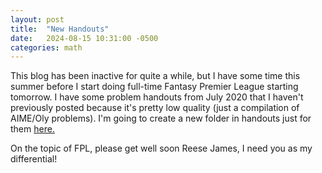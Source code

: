 ```yaml
---
layout: post
title:  "New Handouts"
date:   2024-08-15 10:31:00 -0500
categories: math
---
```


This blog has been inactive for quite a while, but I have some time this summer before I start doing full-time Fantasy Premier League starting tomorrow. 
I have some problem handouts from July 2020 that I haven't previously posted because it's pretty low quality (just a compilation of AIME/Oly problems). 
I'm going to create a new folder in handouts just for them [here.](https://github.com/itangdav/my-blog/tree/master/assets/handouts/Problems_Only)

On the topic of FPL, please get well soon Reese James, I need you as my differential! 